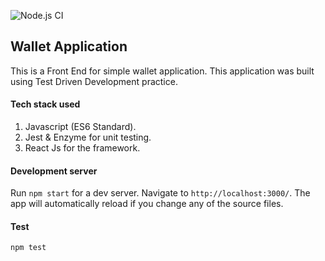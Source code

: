 ![Node.js CI](https://github.com/wiratamap/wallet-frontend-reactjs/workflows/Node.js%20CI/badge.svg?branch=master)

## Wallet Application

This is a Front End for simple wallet application. This application was built using Test Driven Development practice.

#### Tech stack used
1. Javascript (ES6 Standard).
3. Jest & Enzyme for unit testing.
4. React Js for the framework.

#### Development server
Run `npm start` for a dev server. Navigate to `http://localhost:3000/`. The app will automatically reload if you change any of the source files.

#### Test
`npm test`
